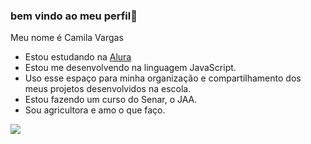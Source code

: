 ### bem vindo ao meu perfil👋

Meu nome é Camila Vargas

- Estou estudando na [Alura](https://www.alura.com.br)
- Estou me desenvolvendo na linguagem JavaScript.
- Uso esse espaço para minha organização e compartilhamento dos meus projetos desenvolvidos na escola.
- Estou fazendo um curso do Senar, o JAA.
- Sou agricultora e amo o que faço.



![](https://media.tenor.com/b-IqdISauo8AAAAi/hasher-happy-sticker.gif)
